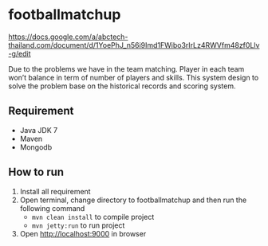 footballmatchup
===============

https://docs.google.com/a/abctech-thailand.com/document/d/1YoePhJ_n56i9Imd1FWibo3rIrLz4RWVfm48zf0Llv-g/edit

Due to the problems we have in the team matching. Player in each team won’t balance in term of number of players and skills. This system design to solve the problem base on the historical records and scoring system.

Requirement
-----------

* Java JDK 7
* Maven
* Mongodb

How to run
----------

1. Install all requirement
2. Open terminal, change directory to footballmatchup and then run the following command
    * `mvn clean install` to compile project
    * `mvn jetty:run` to run project
3. Open [http://localhost:9000](http://localhost:9000) in browser
